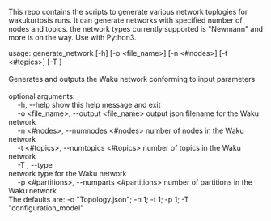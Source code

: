 This repo contains the scripts to generate various network toplogies for wakukurtosis runs. It can generate networks with specified number of nodes and topics. the network types currently supported is "Newmann" and more is on the way. Use with Python3.

usage: generate_network [-h] [-o <file_name>] [-n <#nodes>] [-t <#topics>]
                        [-T <type>] <br>
</br>
Generates and outputs the Waku network conforming to input parameters<br>
</br>
optional arguments:</br>
&emsp;  -h, --help            show this help message and exit</br>
&emsp;  -o <file_name>, --output <file_name> output json filename for the Waku network </br>
&emsp;  -n <#nodes>, --numnodes <#nodes> number of nodes in the Waku network </br>
&emsp;  -t <#topics>, --numtopics <#topics> number of topics in the Waku network </br>
&emsp;  -T <type>, --type <type> </br> network type for the Waku network </br>
&emsp;  -p <#partitions>, --numparts <#partitions> number of partitions in the Waku network
</br>
The defaults are: -o "Topology.json"; -n 1; -t 1; -p 1; -T
"configuration_model"
</br>
